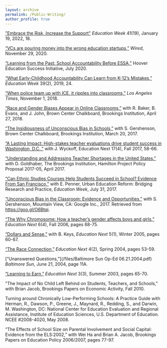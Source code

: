 ```yaml
---
layout: archive
permalink: /Public-Writing/
author_profile: true
---
```


["Embrace the Risk, Increase the Support"](https://www.edweek.org/leadership/opinion-what-it-takes-for-universities-to-conduct-useful-education-research/2022/01) _Education Week_ 41(19), January 19, 2022, 18.

[“VCs are pouring money into the wrong education startups,”](https://www.wired.com/story/vcs-are-pouring-money-into-the-wrong-education-startups/) _Wired_, November 29, 2020.

[“Learning from the Past: School Accountability Before ESSA,”](https://www.hoover.org/research/learning-past-school-accountability-essa) Hoover Education Success Initiative, July 2020.

[“What Early-Childhood Accountability Can Learn from K-12’s Mistakes,”](https://www.edweek.org/teaching-learning/opinion-what-early-childhood-accountability-can-learn-from-k-12s-mistakes/2019/08) _Education Week_ 39(2), 2019, 24.

[“When police team up with ICE, it ripples into classrooms,”](https://www.latimes.com/opinion/op-ed/la-oe-dee-ice-287g-schools-20181101-story.html) _Los Angeles Times_, November 1, 2018.

[“Race and Gender Biases Appear in Online Classrooms,”](https://www.brookings.edu/blog/brown-center-chalkboard/2018/04/27/race-and-gender-biases-appear-in-online-education/) with R. Baker, B. Evans, and J. John, Brown Center Chalkboard, Brookings Institution, April 27, 2018.

[“The Insidiousness of Unconscious Bias in Schools,”](https://www.brookings.edu/blog/brown-center-chalkboard/2017/03/20/the-insidiousness-of-unconscious-bias-in-schools/) with S. Gershenson, Brown Center Chalkboard, Brookings Institution, March 20, 2017.

[“A Lasting Impact: High-stakes teacher evaluations drive student success in Washington, D.C.,”](https://www.educationnext.org/a-lasting-impact-high-stakes-teacher-evaluations-student-success-washington-dc/) with J. Wyckoff, Education Next 17(4), Fall 2017, 58-66.

[“Understanding and Addressing Teacher Shortages in the United States,”](https://www.hamiltonproject.org/papers/understanding_and_addressing_teacher_shortages_in_the_united_states) with D. Goldhaber, The Brookings Institution, Hamilton Project Policy Proposal 2017-05, April 2017. 

[“Can Ethnic Studies Courses Help Students Succeed in School? Evidence From San Francisco,”](https://www.edweek.org/teaching-learning/opinion-can-ethnic-studies-courses-help-students-succeed-in-school-evidence-from-san-francisco/2017/07) with E. Penner, Urban Education Reform: Bridging Research and Practice, _Education Week_, July 31, 2017. 

[“Unconscious Bias in the Classroom: Evidence and Opportunities,”](https://goo.gl/O6Btqi) with S. Gershenson, Mountain View, CA: Google Inc., 2017. Retrieved from https://goo.gl/O6Btqi.

[“The Why Chromosome: How a teacher’s gender affects boys and girls,”](https://www.educationnext.org/the-why-chromosome/) _Education Next_ 6(4), Fall 2006, pages 68-75.

[“Dollars and Sense,”](https://www.educationnext.org/dollars-and-sense/) with B. Keys, _Education Next_ 5(1), Winter 2005, pages 60-67.

[“The Race Connection,”](https://www.educationnext.org/the-race-connection/) _Education Next_ 4(2), Spring 2004, pages 53-59.

[“Unanswered Questions,”](/files/Baltimore Sun Op-Ed 06.21.2004.pdf) _Baltimore Sun_, June 21, 2004, page 11A. 

[“Learning to Earn,”](https://www.educationnext.org/learningtoearn/) _Education Next_ 3(3), Summer 2003, pages 65-70.



"The Impact of No Child Left Behind on Students, Teachers, and Schools," with Brian Jacob, Brookings Papers on Economic Activity, Fall 2010.

Turning around Chronically Low-Performing Schools: A Practice Guide with Herman, R., Dawson, P., Greene, J., Maynard, R., Redding, S., and Darwin, M. Washington, DC: National Center for Education Evaluation and Regional Assistance, Institute of Education Sciences, U.S. Department of Education. NCEE #2008-4020, May 2008.

“The Effects of School Size on Parental Involvement and Social Capital: Evidence from the ELS:2002,” with Wei Ha and Brian A. Jacob, Brookings Papers on Education Policy 2006/2007, pages 77-97.
